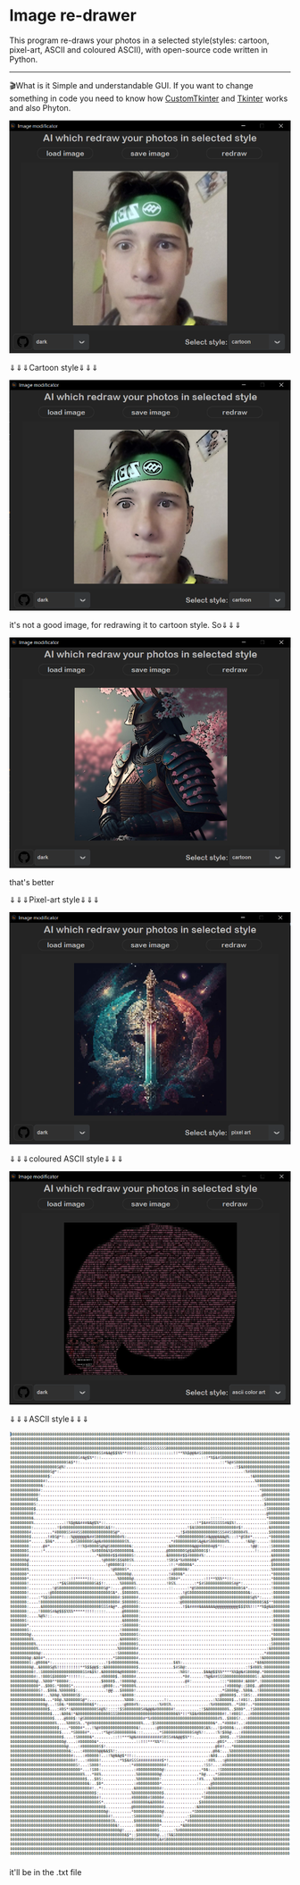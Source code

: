 # Image re-drawer
This program re-draws your photos in a selected style(styles: cartoon, pixel-art, ASCII and coloured ASCII), with open-source code written in Python.

---
🎬What is it
Simple and understandable GUI.
If you want to change something in code you need to know how [CustomTkinter](https://github.com/TomSchimansky/CustomTkinter/wiki) and  [Tkinter](https://docs.python.org/3/library/tkinter.html) works and also Phyton.

![image_1](for_README/Screenshot_1.png)

⇓⇓⇓Cartoon style⇓⇓⇓

![image_1](for_README/Screenshot_2.png)

it's not a good image, for redrawing it to cartoon style. So⇓⇓⇓

![image_1](for_README/Screenshot_3.png)

that's better

⇓⇓⇓Pixel-art style⇓⇓⇓

![image_1](for_README/Screenshot_4.png)

⇓⇓⇓coloured ASCII style⇓⇓⇓

![image_1](for_README/Screenshot_5.png)

⇓⇓⇓ASCII style⇓⇓⇓

![image_1](for_README/Screenshot_6.png)

it'll be in the .txt file
